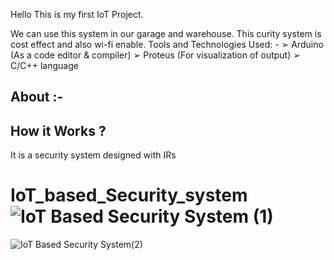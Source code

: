 Hello 
This is my first IoT Project.

We can use this system in our garage and warehouse. This curity system is cost effect and also wi-fi enable.
Tools and Technologies Used: - 
➢ Arduino (As a code editor & compiler) 
➢ Proteus (For visualization of output) 
➢ C/C++ language 

About :-
-------------
How it Works ?
-----------------
It is a security system designed with IRs


# IoT_based_Security_system![IoT Based Security System (1)](https://user-images.githubusercontent.com/111687485/215099140-8d727526-dc32-4cb1-bc8b-bf3b86ea6c63.jpg)
![IoT Based Security System(2)](https://user-images.githubusercontent.com/111687485/215099148-06cf5807-ec2b-4a7e-b3e6-e4fa0d6c50c0.jpg)
